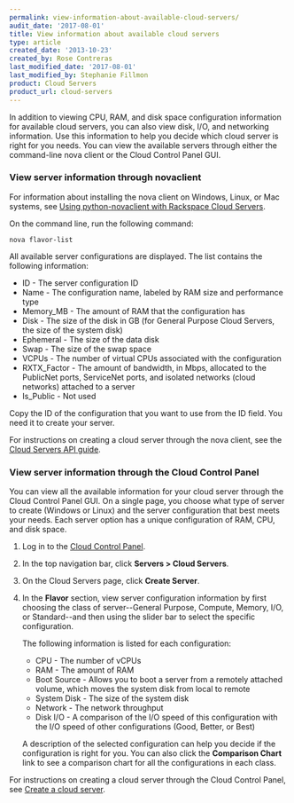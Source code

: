 ```yaml
---
permalink: view-information-about-available-cloud-servers/
audit_date: '2017-08-01'
title: View information about available cloud servers
type: article
created_date: '2013-10-23'
created_by: Rose Contreras
last_modified_date: '2017-08-01'
last_modified_by: Stephanie Fillmon
product: Cloud Servers
product_url: cloud-servers
---
```


In addition to viewing CPU, RAM, and disk space configuration information for available cloud servers, you can also view disk, I/O, and networking information. Use this information to help you decide which cloud server is right for you needs. You can view the available servers through either the command-line nova client or the Cloud Control Panel GUI.

### View server information through novaclient

For information about installing the nova client on Windows, Linux, or
Mac systems, see [Using python-novaclient with Rackspace Cloud Servers](/how-to/using-python-novaclient-with-the-rackspace-cloud).

On the command line, run the following command:

    nova flavor-list

All available server configurations are displayed. The list contains the following information:

- ID - The server configuration ID
- Name - The configuration name, labeled by RAM size and performance type
- Memory_MB - The amount of RAM that the configuration has
- Disk - The size of the disk in GB (for General Purpose Cloud Servers, the size of the system disk)
- Ephemeral - The size of the data disk
- Swap - The size of the swap space
- VCPUs - The number of virtual CPUs associated with the configuration
- RXTX_Factor - The amount of bandwidth, in Mbps, allocated to the PublicNet ports, ServiceNet ports, and isolated networks (cloud networks) attached to a server
- Is_Public - Not used

Copy the ID of the configuration that you want to use from the ID field. You need it to create your server.

For instructions on creating a cloud server through the nova client, see the [Cloud Servers API guide](https://developer.rackspace.com/docs/cloud-servers/v2/developer-guide/).

### View server information through the Cloud Control Panel

You can view all the available information for your cloud server through the Cloud Control Panel GUI. On a single page, you choose what type of server to create (Windows or Linux) and the server configuration that best meets your needs. Each server option has a unique configuration of RAM, CPU, and disk space.

1. Log in to the [Cloud Control Panel](https://mycloud.rackspace.com/).
2. In the top navigation bar, click **Servers > Cloud Servers**.
3. On the Cloud Servers page, click **Create Server**.
4. In the **Flavor** section, view server configuration information by first choosing the class of server--General Purpose, Compute, Memory, I/O, or Standard--and then using the slider bar to select the specific configuration.

   The following information is listed for each configuration:
    - CPU - The number of vCPUs
    - RAM - The amount of RAM
    - Boot Source - Allows you to boot a server from a remotely attached volume, which moves the system disk from local to remote
    - System Disk - The size of the system disk
    - Network - The network throughput
    - Disk I/O - A comparison of the I/O speed of this configuration with the I/O speed of other configurations (Good, Better, or Best)

   A description of the selected configuration can help you decide if the configuration is right for you. You can also click the **Comparison Chart** link to see a comparison chart for all the configurations in each class.

For instructions on creating a cloud server through the Cloud Control Panel, see [Create a cloud server](/how-to/create-a-cloud-server).
